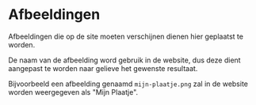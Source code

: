 # Afbeeldingen

Afbeeldingen die op de site moeten verschijnen dienen hier geplaatst te worden.

De naam van de afbeelding word gebruik in de website, dus deze dient aangepast te worden naar gelieve het gewenste resultaat.

Bijvoorbeeld een afbeelding genaamd `mijn-plaatje.png` zal in de website worden weergegeven als "Mijn Plaatje".
